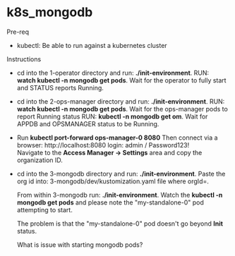 # k8s_mongodb

Pre-req
- kubectl:  Be able to run against a kubernetes cluster

Instructions
- cd into the 1-operator directory and run:  **./init-environment**.
   RUN:  **watch kubectl -n mongodb get pods**.
         Wait for the operator to fully start and STATUS reports Running.

- cd into the 2-ops-manager directory and run: **./init-environment**.
   RUN:  **watch kubectl -n mongodb get pods**.
         Wait for the ops-manager pods to report Running status
   RUN:  **kubectl -n mongodb get om**.
         Wait for APPDB and OPSMANAGER status to be Running.

- Run **kubectl port-forward ops-manager-0 8080**
      Then connect via a browser:  http://localhost:8080
      login:   admin / Password123!  
      Navigate to the **Access Manager -> Settings** area and copy the organization ID.

- cd into the 3-mongodb directory and run: **./init-environment**.
      Paste the org id into:  3-mongodb/dev/kustomization.yaml file where orgId=.

    From within 3-mongodb run:  **./init-environment**.
      Watch the **kubectl -n mongodb get pods** and please
      note the "my-standalone-0" pod attempting to start.  

     The problem is that the "my-standalone-0" pod doesn't go beyond **Init** status.  

     What is issue with starting mongodb pods?  
